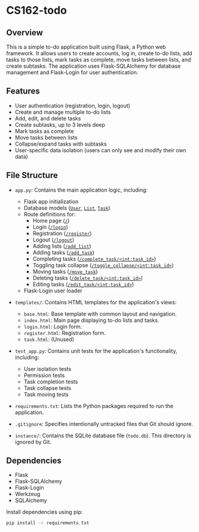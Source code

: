 # CS162-todo

## Overview

This is a simple to-do application built using Flask, a Python web framework. It allows users to create accounts, log in, create to-do lists, add tasks to those lists, mark tasks as complete, move tasks between lists, and create subtasks. The application uses Flask-SQLAlchemy for database management and Flask-Login for user authentication.

## Features

-   User authentication (registration, login, logout)
-   Create and manage multiple to-do lists
-   Add, edit, and delete tasks
-   Create subtasks, up to 3 levels deep
-   Mark tasks as complete
-   Move tasks between lists
-   Collapse/expand tasks with subtasks
-   User-specific data isolation (users can only see and modify their own data)

## File Structure

-   `app.py`: Contains the main application logic, including:
    -   Flask app initialization
    -   Database models ([`User`](app.py), [`List`](app.py), [`Task`](app.py))
    -   Route definitions for:
        -   Home page ([`/`](app.py))
        -   Login ([`/login`](app.py))
        -   Registration ([`/register`](app.py))
        -   Logout ([`/logout`](app.py))
        -   Adding lists ([`/add_list`](app.py))
        -   Adding tasks ([`/add_task`](app.py))
        -   Completing tasks ([`/complete_task/<int:task_id>`](app.py))
        -   Toggling task collapse ([`/toggle_collapse/<int:task_id>`](app.py))
        -   Moving tasks ([`/move_task`](app.py))
        -   Deleting tasks ([`/delete_task/<int:task_id>`](app.py))
        -   Editing tasks ([`/edit_task/<int:task_id>`](app.py))
    -   Flask-Login user loader

-   `templates/`: Contains HTML templates for the application's views:
    -   `base.html`: Base template with common layout and navigation.
    -   `index.html`: Main page displaying to-do lists and tasks.
    -   `login.html`: Login form.
    -   `register.html`: Registration form.
    -   `task.html`: (Unused)

-   `test_app.py`: Contains unit tests for the application's functionality, including:
    -   User isolation tests
    -   Permission tests
    -   Task completion tests
    -   Task collapse tests
    -   Task moving tests

-   `requirements.txt`: Lists the Python packages required to run the application.

-   `.gitignore`: Specifies intentionally untracked files that Git should ignore.

-   `instance/`: Contains the SQLite database file (`todo.db`). This directory is ignored by Git.

## Dependencies

-   Flask
-   Flask-SQLAlchemy
-   Flask-Login
-   Werkzeug
-   SQLAlchemy

Install dependencies using pip:

```bash
pip install -r requirements.txt